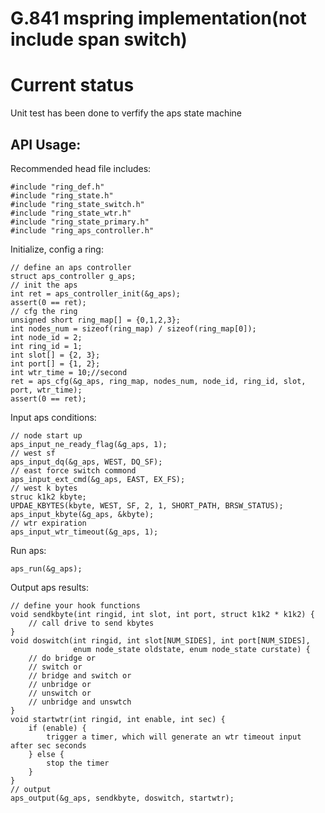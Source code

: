 # G.841 mspring implementation(not include span switch)

# Current status

Unit test has been done to verfify the aps state machine

## API Usage:

Recommended head file includes:

    #include "ring_def.h"
    #include "ring_state.h"
    #include "ring_state_switch.h"
    #include "ring_state_wtr.h"
    #include "ring_state_primary.h"
    #include "ring_aps_controller.h"

Initialize, config a ring:

    // define an aps controller
    struct aps_controller g_aps;
    // init the aps
    int ret = aps_controller_init(&g_aps);
    assert(0 == ret);
    // cfg the ring
    unsigned short ring_map[] = {0,1,2,3};
    int nodes_num = sizeof(ring_map) / sizeof(ring_map[0]);
    int node_id = 2;
    int ring_id = 1;
    int slot[] = {2, 3};
    int port[] = {1, 2};
    int wtr_time = 10;//second
    ret = aps_cfg(&g_aps, ring_map, nodes_num, node_id, ring_id, slot, port, wtr_time);
    assert(0 == ret);

Input aps conditions:

    // node start up
    aps_input_ne_ready_flag(&g_aps, 1);
    // west sf
    aps_input_dq(&g_aps, WEST, DQ_SF);
    // east force switch commond
    aps_input_ext_cmd(&g_aps, EAST, EX_FS);
    // west k bytes
    struc k1k2 kbyte;
    UPDAE_KBYTES(kbyte, WEST, SF, 2, 1, SHORT_PATH, BRSW_STATUS);
    aps_input_kbyte(&g_aps, &kbyte);
    // wtr expiration
    aps_input_wtr_timeout(&g_aps, 1);
    
Run aps:
    
    aps_run(&g_aps);
    
Output aps results:

    // define your hook functions
    void sendkbyte(int ringid, int slot, int port, struct k1k2 * k1k2) {
        // call drive to send kbytes
    }
    void doswitch(int ringid, int slot[NUM_SIDES], int port[NUM_SIDES], 
                  enum node_state oldstate, enum node_state curstate) {
        // do bridge or
        // switch or
        // bridge and switch or
        // unbridge or
        // unswitch or
        // unbridge and unswtch
    }
    void startwtr(int ringid, int enable, int sec) {
        if (enable) {
            trigger a timer, which will generate an wtr timeout input after sec seconds
        } else {
            stop the timer
        }
    }
    // output
    aps_output(&g_aps, sendkbyte, doswitch, startwtr);

